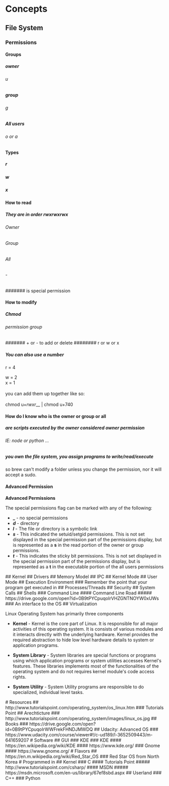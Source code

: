 # Concepts
## File System
### Permissions
#### Groups
##### owner
###### u
##### group
###### g
##### All users
###### o or a
#### Types
##### r
##### w
##### x
#### How to read
##### They are in order rwxrwxrwx
###### Owner
###### Group
###### All
###### -
####### is special permission
#### How to modify
##### Chmod
###### permission group
####### + or - to add or delete
######## r or w or x
##### You can also use a number
r = 4<div>w = 2</div><div>x = 1</div><div><br></div><div>you can add them up together like so:</div><div><br></div><div>chmod u+_rwxr___ | chmod u+740</div>
#### How do I  know who is the owner or group or all
##### are scripts executed by the owner considered owner permission 
###### IE: node or python ...
##### you own the file system, you assign programs to write/read/execute
<span>so brew can&apos;t modify a folder unless you change the permission, nor it will accept a sudo.</span>
#### Advanced Permission
<p><strong><span><span>Advanced Permissions</span></span></strong></p><p><span><span>The special permissions flag can be marked with any of the following:</span></span></p><ul><li><span><span><strong>_</strong>&#xA0;- no special permissions</span></span></li><li><span><span><em><strong>d</strong></em>&#xA0;- directory</span></span></li><li><span><span><em><strong>l</strong>&#xA0;</em>- The file or directory is a symbolic link</span></span></li><li><span><span><em><strong>s</strong></em>&#xA0;- This indicated the setuid/setgid permissions. This is not set displayed in the special permission part of the permissions display, but is represented as a&#xA0;<strong>s</strong>&#xA0;in the read portion of the owner or group permissions.</span></span></li><li><span><span><em><strong>t</strong></em>&#xA0;- This indicates the sticky bit permissions. This is not set displayed in the special permission part of the permissions display, but is represented as a&#xA0;<strong>t</strong>&#xA0;in the executable portion of the all users permissions</span></span></li></ul>
## Kernel
## Drivers
## Memory Model
## IPC
## Kernel Mode
## User Mode
## Execution Environment
### Remember the point that your program get executed in
## Processes/Threads
## Security
## System Calls
## Shells
### Command Line
#### Command Line Road
##### https://drive.google.com/open?id=0B9tPYCpuqoIrVHZGNTNOYW0xUWs
### An interface to the OS
## Virtualization
<p>Linux Operating System has primarily three components</p><ul class="list"><li><p><b>Kernel</b>&#xA0;- Kernel is the core part of Linux. It is responsible for all major activities of this operating system. It is consists of various modules and it interacts directly with the underlying hardware. Kernel provides the required abstraction to hide low level hardware details to system or application programs.</p></li><li><p><b>System Library</b>&#xA0;- System libraries are special functions or programs using which application programs or system utilities accesses Kernel&apos;s features. These libraries implements most of the functionalities of the operating system and do not requires kernel module&apos;s code access rights.</p></li><li><p><b>System Utility</b>&#xA0;- System Utility programs are responsible to do specialized, individual level tasks.</p></li></ul>
# Resources
## http://www.tutorialspoint.com/operating_system/os_linux.htm
### Tutorials Point
## Arechticture
### http://www.tutorialspoint.com/operating_system/images/linux_os.jpg
## Books
### https://drive.google.com/open?id=0B9tPYCpuqoIrWWFrekFHNDJMWDQ
## Udacity: Advanced OS
### https://www.udacity.com/course/viewer#!/c-ud189/l-3652509443/m-641659207
# Software
## GUI
### KDE
### KDE
#### https://en.wikipedia.org/wiki/KDE
#### https://www.kde.org/
### Gnome
#### https://www.gnome.org/
# Flavors
## https://en.m.wikipedia.org/wiki/Red_Star_OS
### Red Star OS from North Korea
# Programmed in
## Kernel
### C
#### Tutorials Point
##### http://www.tutorialspoint.com/csharp/
#### MSDN
##### https://msdn.microsoft.com/en-us/library/67ef8sbd.aspx
## Userland
### C++
### Python

